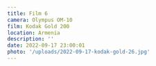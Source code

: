 ```yaml
---
title: Film 6
camera: Olympus OM-10
film: Kodak Gold 200
location: Armenia
description: ''
date: 2022-09-17 23:00:01
photo: '/uploads/2022-09-17-kodak-gold-26.jpg'
---
```


